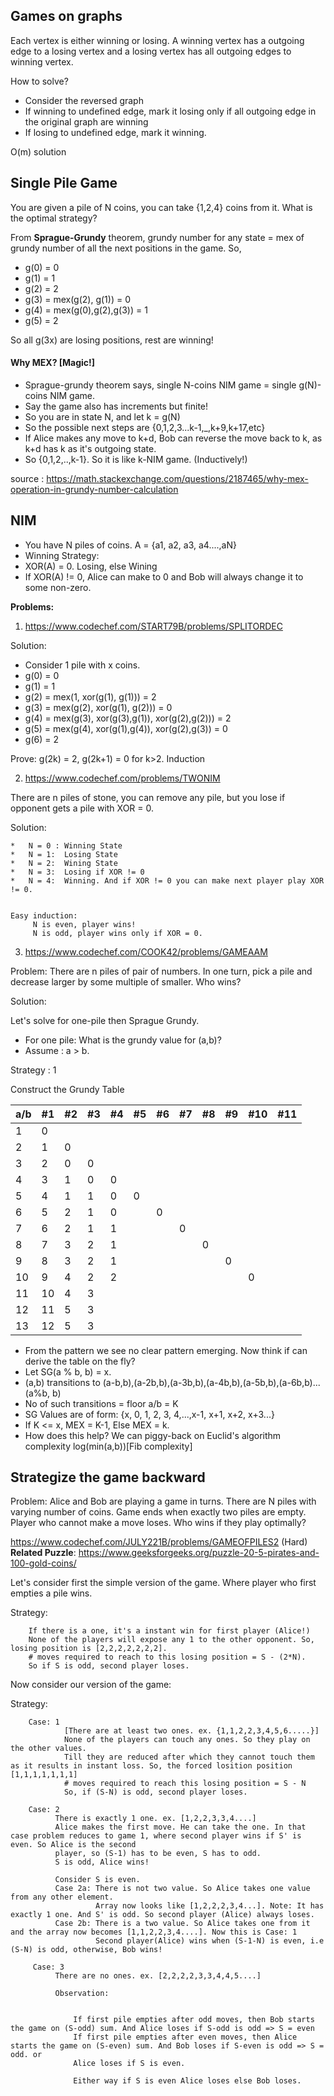 ## Games on graphs 

Each vertex is either winning or losing. A winning vertex has a outgoing edge to a losing vertex and a losing vertex has all outgoing edges to winning vertex. 

How to solve? 

- Consider the reversed graph
- If winning to undefined edge, mark it losing only if all outgoing edge in the original graph are winning 
- If losing to undefined edge, mark it winning.

O(m) solution 

## Single Pile Game 


You are given a pile of N coins, you can take {1,2,4} coins from it. What is the optimal strategy? 

From **Sprague-Grundy** theorem, grundy number for any state = mex of grundy number of all the next positions in the game. 
So, 

  - g(0) = 0
  - g(1) = 1
  - g(2) = 2 
  - g(3) = mex(g(2), g(1)) = 0 
  - g(4) = mex(g(0),g(2),g(3)) = 1 
  - g(5) = 2 

So all g(3x) are losing positions, rest are winning!


#### Why MEX? [Magic!]

- Sprague-grundy theorem says, single N-coins NIM game = single g(N)-coins NIM game. 
- Say the game also has increments but finite! 
- So you are in state N, and let k = g(N)
- So the possible next steps are {0,1,2,3...k-1,_,k+9,k+17,etc}
- If Alice makes any move to k+d, Bob can reverse the move back to k, as k+d has k as it's outgoing state. 
- So {0,1,2,..,k-1}. So it is like k-NIM game. (Inductively!)  

source : https://math.stackexchange.com/questions/2187465/why-mex-operation-in-grundy-number-calculation

## NIM 

- You have N piles of coins. A = {a1, a2, a3, a4....,aN}
- Winning Strategy:
- XOR(A) = 0. Losing, else Wining
- If XOR(A) != 0, Alice can make to 0 and Bob will always change it to some non-zero.

**Problems:**

1. https://www.codechef.com/START79B/problems/SPLITORDEC

Solution: 
 
* Consider 1 pile with x coins. 
* g(0) = 0 
* g(1) = 1
* g(2) = mex(1, xor(g(1), g(1))) = 2
* g(3) = mex(g(2), xor(g(1), g(2))) = 0
* g(4) = mex(g(3), xor(g(3),g(1)), xor(g(2),g(2))) = 2 
* g(5) = mex(g(4), xor(g(1),g(4)), xor(g(2),g(3)) = 0 
* g(6) = 2 


Prove: g(2k) = 2, g(2k+1) = 0 for k>2. Induction 

2. https://www.codechef.com/problems/TWONIM

There are n piles of stone, you can remove any pile, but you lose if opponent gets a pile with XOR = 0. 

Solution: 
  
    *   N = 0 : Winning State 
    *   N = 1:  Losing State
    *   N = 2:  Wining State
    *   N = 3:  Losing if XOR != 0 
    *   N = 4:  Winning. And if XOR != 0 you can make next player play XOR != 0. 
    
    
    Easy induction: 
         N is even, player wins! 
         N is odd, player wins only if XOR = 0. 
 
 3. https://www.codechef.com/COOK42/problems/GAMEAAM

Problem: There are n piles of pair of numbers. In one turn, pick a pile and decrease larger by some multiple of smaller. Who wins? 

Solution: 

Let's solve for one-pile then Sprague Grundy. 

* For one pile: What is the grundy value for (a,b)?
* Assume : a > b.

Strategy : 1

Construct the Grundy Table

a/b | #1 | #2 | #3 | #4 | #5 | #6 | #7 | #8 | #9 | #10 | #11
--- | --- | --- | --- |--- |--- |--- |--- |--- |--- |--- |---
1 | 0 |  |  |   |  |   |   |   |   |   |  
2 | 1 | 0  |  |   |  |   |   |   |   |   |  
3 | 2 | 0 | 0 |   |  |   |   |   |   |   |  
4 | 3 | 1 | 0 | 0 |  |   |   |   |   |   |  
5 | 4 | 1 | 1 | 0 | 0 |   |   |   |   |   |  
6 | 5 | 2 | 1 | 0 |  | 0  |   |   |   |   |  
7 | 6 | 2 | 1 | 1 |  |   | 0  |   |   |   |  
8 | 7 | 3 | 2 | 1 |  |   |   | 0  |   |   |  
9 | 8 | 3 | 2 | 1 |  |   |   |   | 0  |   |  
10 | 9 | 4 | 2 | 2 |  |   |   |   |   | 0  |  
11 | 10 | 4 | 3 |   |  |   |   |   |   |   |  
12 | 11 | 5 | 3 |   |  |   |   |   |   |   |  
13 | 12 | 5 | 3 |   |  |   |   |   |   |   |  

* From the pattern we see no clear pattern emerging. Now think if can derive the table on the fly? 
* Let SG(a % b, b) = x. 
* (a,b) transitions to (a-b,b),(a-2b,b),(a-3b,b),(a-4b,b),(a-5b,b),(a-6b,b)...(a%b, b)
* No of such transitions = floor a/b = K 
* SG Values are of form: {x, 0, 1, 2, 3, 4,...,x-1, x+1, x+2, x+3...}
* If K <= x, MEX = K-1, Else MEX = k.
* How does this help? We can piggy-back on Euclid's algorithm complexity log(min(a,b))[Fib complexity]     


 ## Strategize the game backward 
 
  Problem: Alice and Bob are playing a game in turns. There are N piles with varying number of coins. Game ends when exactly two piles are empty. Player who cannot make a move loses. Who wins if they play optimally?  
  
  https://www.codechef.com/JULY221B/problems/GAMEOFPILES2 (Hard) </br>
  **Related Puzzle**: https://www.geeksforgeeks.org/puzzle-20-5-pirates-and-100-gold-coins/
 
   Let's consider first the simple version of the game. Where player who first empties a pile wins. 
   
   Strategy:
   
        If there is a one, it's a instant win for first player (Alice!)
        None of the players will expose any 1 to the other opponent. So, losing position is [2,2,2,2,2,2,2].
        # moves required to reach to this losing position = S - (2*N). 
        So if S is odd, second player loses. 
        
   Now consider our version of the game: 
        
   Strategy:
         
        Case: 1 
                [There are at least two ones. ex. {1,1,2,2,3,4,5,6.....}]
                None of the players can touch any ones. So they play on the other values. 
                Till they are reduced after which they cannot touch them as it results in instant loss. So, the forced losition position [1,1,1,1,1,1,1]
                # moves required to reach this losing position = S - N 
                So, if (S-N) is odd, second player loses. 
                
        Case: 2
              There is exactly 1 one. ex. [1,2,2,3,3,4....]
              Alice makes the first move. He can take the one. In that case problem reduces to game 1, where second player wins if S' is even. So Alice is the second
              player, so (S-1) has to be even, S has to odd. 
              S is odd, Alice wins! 
              
              Consider S is even. 
              Case 2a: There is not two value. So Alice takes one value from any other element. 
                       Array now looks like [1,2,2,2,3,4...]. Note: It has exactly 1 one. And S' is odd. So second player (Alice) always loses. 
              Case 2b: There is a two value. So Alice takes one from it and the array now becomes [1,1,2,2,3,4....]. Now this is Case: 1
                       Second player(Alice) wins when (S-1-N) is even, i.e (S-N) is odd, otherwise, Bob wins! 
                       
         Case: 3 
              There are no ones. ex. [2,2,2,2,3,3,4,4,5....]
          
              Observation: 
              
  
                  If first pile empties after odd moves, then Bob starts the game on (S-odd) sum. And Alice loses if S-odd is odd => S = even
                  If first pile empties after even moves, then Alice starts the game on (S-even) sum. And Bob loses if S-even is odd => S = odd. or 
                  Alice loses if S is even.

                  Either way if S is even Alice loses else Bob loses. 
              
              
        
       
       




